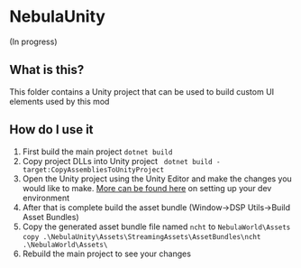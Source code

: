 # NebulaUnity
(In progress)

## What is this?
This folder contains a Unity project that can be used to build custom UI elements used by this mod

## How do I use it

1. First build the main project `dotnet build`
2. Copy project DLLs into Unity project ` dotnet build -target:CopyAssembliesToUnityProject`
3. Open the Unity project using the Unity Editor and make the changes you would like to make. [More can be found here](https://github.com/kremnev8/DSP-Mods/wiki/Setting-up-development-environment) on setting up your dev environment
4. After that is complete build the asset bundle (Window->DSP Utils->Build Asset Bundles)
5. Copy the generated asset bundle file named `ncht` to `NebulaWorld\Assets`
   `copy .\NebulaUnity\Assets\StreamingAssets\AssetBundles\ncht .\NebulaWorld\Assets\` 
6. Rebuild the main project to see your changes


